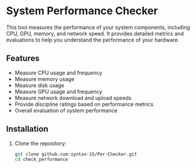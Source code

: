 # System Performance Checker

This tool measures the performance of your system components, including CPU, GPU, memory, and network speed. It provides detailed metrics and evaluations to help you understand the performance of your hardware.

## Features

- Measure CPU usage and frequency
- Measure memory usage
- Measure disk usage
- Measure GPU usage and frequency
- Measure network download and upload speeds
- Provide discipline ratings based on performance metrics
- Overall evaluation of system performance

## Installation

1. Clone the repository:
   ```bash
   git clone github.com:syntax-15/Per-Checker.git
   cd check_performance
